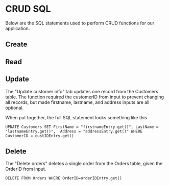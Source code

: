 # CRUD SQL
Below are the SQL statements used to perform CRUD functions for our application.

## Create

## Read

## Update

The "Update customer info" tab updates one record from the Customers table.
The function required the customerID from input to prevent changing all records, but made firstname, lastname, and address inputs are all optional. 

When put together, the full SQL statement looks something like this

`UPDATE Customers SET FirstName = "firstnameEntry.get()", LastName = "lastnameEntry.get()", 
Address = "addressEntry.get()"
WHERE CustomerID = custIDEntry.get()`

## Delete
The "Delete orders" deletes a single order from the Orders table, given the OrderID from input.

`DELETE FROM Orders WHERE OrderID=orderIDEntry.get()`
